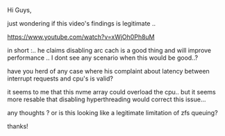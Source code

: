 Hi Guys,

just wondering if this video's findings is legitimate ..

https://www.youtube.com/watch?v=xWjOh0Ph8uM

in short :.. he claims disabling arc cach is a good thing and will improve performance .. I dont see any scenario when this would be good..?

have you herd of any case where his complaint about latency between interrupt requests and cpu's is valid? 

it seems to me that this nvme array could overload the cpu.. but it seems more resable that disabling hyperthreading would correct this issue...


any thoughts ? or is this looking like a legitimate limitation of zfs queuing? 

thanks!